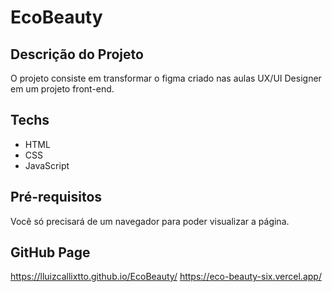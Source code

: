 # EcoBeauty

## Descrição do Projeto

<p>
 O projeto consiste em transformar o figma criado nas aulas UX/UI Designer em um projeto front-end.
</p>

## Techs

* HTML
* CSS
* JavaScript

## Pré-requisitos

 Você só precisará de um navegador para poder visualizar a página.

## GitHub Page
https://lluizcallixtto.github.io/EcoBeauty/
https://eco-beauty-six.vercel.app/ 
